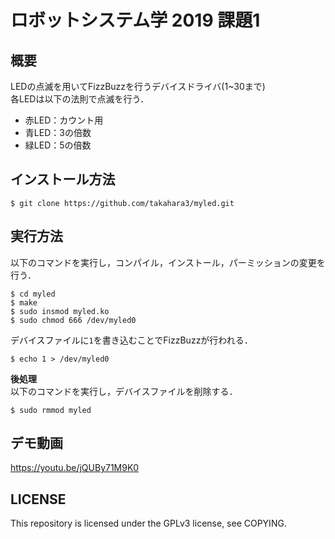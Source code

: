 # ロボットシステム学 2019 課題1  
## 概要  
LEDの点滅を用いてFizzBuzzを行うデバイスドライバ(1~30まで)  
各LEDは以下の法則で点滅を行う．  
* 赤LED：カウント用  
* 青LED：3の倍数  
* 緑LED：5の倍数  

## インストール方法  
```
$ git clone https://github.com/takahara3/myled.git
```

## 実行方法  
以下のコマンドを実行し，コンパイル，インストール，パーミッションの変更を行う．
```
$ cd myled
$ make  
$ sudo insmod myled.ko
$ sudo chmod 666 /dev/myled0  
```  
デバイスファイルに`1`を書き込むことでFizzBuzzが行われる．  
```
$ echo 1 > /dev/myled0
```  
**後処理**  
以下のコマンドを実行し，デバイスファイルを削除する．
```
$ sudo rmmod myled
```  

## デモ動画  
https://youtu.be/jQUBy71M9K0

## LICENSE  
This repository is licensed under the GPLv3 license, see COPYING.
